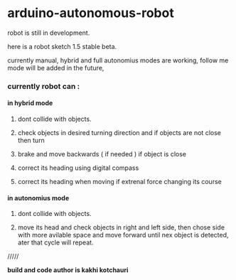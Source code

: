 # arduino-autonomous-robot

robot is still in development.

here is a robot sketch 1.5 stable beta.

currently  manual, hybrid and full autonomius modes are working, follow me mode will be added in the future,

### currently robot can :

#### in hybrid mode

1) dont collide with objects.

2) check objects in desired turning direction and if objects are not close then turn

3) brake and move backwards ( if needed ) if object is close

4) correct its heading using digital compass

5) correct its heading when moving if extrenal force changing its course 


#### in autonomius mode

1) dont collide with objects.

2) move its head and check objects in right and left side, then chose side with more avilable space and move forward until nex object is detected, ater that cycle will repeat.


/////

**build and code author is kakhi kotchauri**
